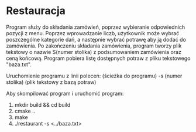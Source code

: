 # Restauracja


Program służy do składania zamówień, poprzez wybieranie odpowiednich pozycji z menu.
Poprzez wprowadzanie liczb, użytkownik może wybrać poszczególne kategorie dań, a następnie wybrać potrawę aby ją dodać do zamówienia.
Po zakończeniu składania zamówienia, program tworzy plik tekstowy o nazwie S(numer stolika) z podsumowaniem zamówienia oraz ceną końcową.
Program pobiera listę dostępnych potraw z pliku tekstowego "baza.txt".

Uruchomienie programu z linii poleceń: (ścieżka do programu) -s (numer stolika) (plik tekstowy z bazą potraw)

Aby skompilować program i uruchomić program:
1. mkdir build && cd build
2. cmake ..
3. make
4. ./restaurant -s <nr stolika> <../baza.txt>
